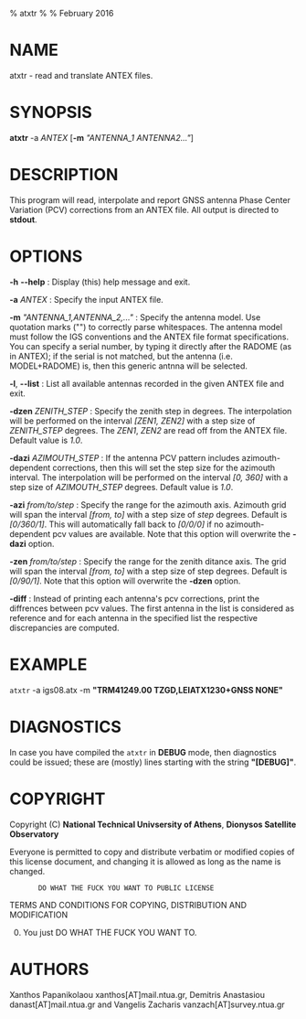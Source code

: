 % atxtr
%
% February 2016


# NAME

atxtr - read and translate ANTEX files.

# SYNOPSIS

**atxtr** -a *ANTEX* [**-m** *"ANTENNA_1 ANTENNA2..."*] 

# DESCRIPTION

This program will read, interpolate and report GNSS antenna Phase Center
Variation (PCV) corrections from an ANTEX file. All output is directed
to **stdout**.

# OPTIONS

**-h** **--help**
:   Display (this) help message and exit.

**-a** *ANTEX*
:   Specify the input ANTEX file.

**-m** *"ANTENNA_1,ANTENNA_2,..."*
:   Specify the antenna model. Use quotation marks
    ("") to correctly parse whitespaces. The antenna model must follow the 
    IGS conventions and the ANTEX file format specifications. You can
    specify a serial number, by typing it directly after the RADOME (as in 
    ANTEX); if the serial is not matched, but the antenna (i.e. MODEL+RADOME)
    is, then this generic antnna will be selected.

**-l**, **--list**
:   List all available antennas recorded in the given ANTEX file and exit.

**-dzen** *ZENITH_STEP*
:   Specify the zenith step in degrees. The interpolation will be performed on 
    the interval *[ZEN1, ZEN2]* with a step size of *ZENITH_STEP* degrees. 
    The *ZEN1*, *ZEN2* are read off from the ANTEX file. Default value is *1.0*.

**-dazi** *AZIMOUTH_STEP*
:   If the antenna PCV pattern includes azimouth-dependent
    corrections, then this will set the step size for
    the azimouth interval. The interpolation will be
    performed on the interval *[0, 360]* with a step size of
    *AZIMOUTH_STEP* degrees. Default value is *1.0*.
     
**-azi** *from/to/step*
:   Specify the range for the azimouth axis. Azimouth
    grid will span the interval *[from, to]* with a step 
    size of *step* degrees. Default is *[0/360/1]*. This
    will automatically fall back to *[0/0/0]* if no 
    azimouth-dependent pcv values are available. Note
    that this option will overwrite the **-dazi** option.

**-zen** *from/to/step*
:   Specify the range for the zenith ditance axis. The
    grid will span the interval *[from, to]* with a step
    size of step degrees. Default is *[0/90/1]*. Note
    that this option will overwrite the **-dzen** option.

**-diff**
:   Instead of printing each antenna's pcv corrections,
    print the diffrences between pcv values. The first
    antenna in the list is considered as reference and
    for each antenna in the specified list the respective
    discrepancies are computed.

# EXAMPLE

`atxtr` -a igs08.atx -m **"**TRM41249.00     TZGD,LEIATX1230+GNSS NONE**"**


# DIAGNOSTICS

In case you have compiled the `atxtr` in **DEBUG** mode, then
diagnostics could be issued; these are (mostly) lines starting
with the string **"[DEBUG]"**.

# COPYRIGHT


Copyright (C) **National Technical Univsersity of Athens**, **Dionysos Satellite Observatory**


Everyone is permitted to copy and distribute verbatim or modified
copies of this license document, and changing it is allowed as long
as the name is changed.

           DO WHAT THE FUCK YOU WANT TO PUBLIC LICENSE
  TERMS AND CONDITIONS FOR COPYING, DISTRIBUTION AND MODIFICATION

 0. You just DO WHAT THE FUCK YOU WANT TO.


# AUTHORS

Xanthos Papanikolaou xanthos[AT]mail.ntua.gr, Demitris Anastasiou danast[AT]mail.ntua.gr and 
Vangelis Zacharis vanzach[AT]survey.ntua.gr

